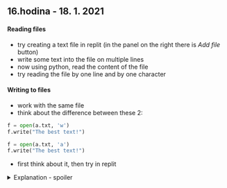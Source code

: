 ## **16.hodina - 18. 1. 2021**

#### Reading files
- try creating a text file in replit (in the panel on the right there is *Add file* button)
- write some text into the file on multiple lines
- now using python, read the content of the file
- try reading the file by one line and by one character

#### Writing to files
- work with the same file
- think about the difference between these 2:
``` python
f = open(a.txt, 'w')
f.write("The best text!")

f = open(a.txt, 'a')
f.write("The best text!")
```
- first think about it, then try in replit
<details>
<summary>Explanation - spoiler</summary>
  
``` python
f = open(a.txt, 'w')
f.write("The best text!") # this rewrites the whole file with new text

f = open(a.txt, 'a')
f.write("The best text!") # this adds new text at the end
```
</details>
